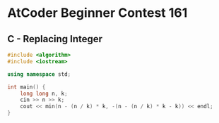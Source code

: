 # AtCoder Beginner Contest 161
## C - Replacing Integer
```cpp
#include <algorithm>
#include <iostream>

using namespace std;

int main() {
    long long n, k;
    cin >> n >> k;
    cout << min(n - (n / k) * k, -(n - (n / k) * k - k)) << endl;
}
```
